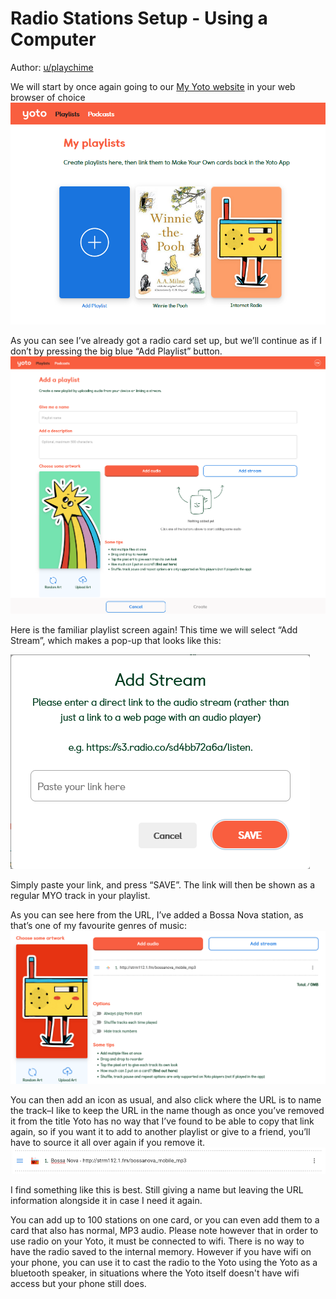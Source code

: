 # Radio Stations Setup - Using a Computer

Author: [u/playchime](https://www.reddit.com/u/playchime)

We will start by once again going to our [My Yoto website](https://my.yotoplay.com/) in your web browser of choice
![rssuac_01.png](../../../img/rssuac_01.png)

As you can see I’ve already got a radio card set up, but we’ll continue as if I don’t by pressing the big blue “Add Playlist” button.
![rssuac_02.png](../../../img/rssuac_02.png)  

Here is the familiar playlist screen again! This time we will select “Add Stream”, which makes a pop-up that looks like this:

![rssuac_03.png](../../../img/rssuac_03.png)

Simply paste your link, and press “SAVE”. The link will then be shown as a regular MYO track in your playlist.  

As you can see here from the URL, I’ve added a Bossa Nova station, as that’s one of my favourite genres of music:
![rssuac_04.png](../../../img/rssuac_04.png)  

You can then add an icon as usual, and also click where the URL is to name the track–I like to keep the URL in the name though as once you’ve removed it from the title Yoto has no way that I’ve found to be able to copy that link again, so if you want it to add to another playlist or give to a friend, you’ll have to source it all over again if you remove it.
![rssuac_05.png](../../../img/rssuac_05.png)

I find something like this is best. Still giving a name but leaving the URL information alongside it in case I need it again.

You can add up to 100 stations on one card, or you can even add them to a card that also has normal, MP3 audio. Please note however that in order to use radio on your Yoto, it must be connected to wifi. There is no way to have the radio saved to the internal memory. However if you have wifi on your phone, you can use it to cast the radio to the Yoto using the Yoto as a bluetooth speaker, in situations where the Yoto itself doesn't have wifi access but your phone still does.